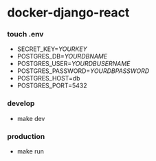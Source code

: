 # docker-django-react

### touch .env

* SECRET_KEY=*YOURKEY*
* POSTGRES_DB=*YOURDBNAME*
* POSTGRES_USER=*YOURDBUSERNAME*
* POSTGRES_PASSWORD=*YOURDBPASSWORD*
* POSTGRES_HOST=db
* POSTGRES_PORT=5432


### develop
* make dev

### production
* make run

